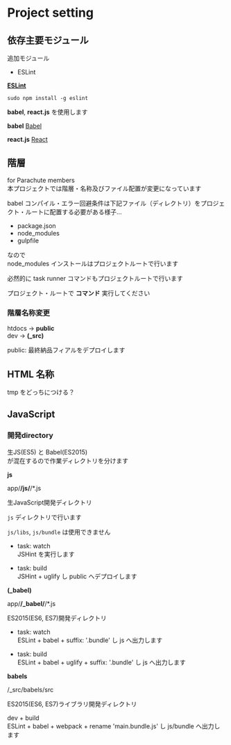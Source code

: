 # Project setting

## 依存主要モジュール

追加モジュール

- ESLint 

**[ESLint](http://eslint.org/)**

    sudo npm install -g eslint


**babel**, **react.js** を使用します

**babel** [Babel](https://babeljs.io/)

**react.js** [React](https://facebook.github.io/react/)

## 階層

for Parachute members  
本プロジェクトでは階層・名称及びファイル配置が変更になっています  

babel コンパイル・エラー回避条件は下記ファイル（ディレクトリ）をプロジェクト・ルートに配置する必要がある様子...  


- package.json
- node_modules
- gulpfile


なので  
node_modules インストールはプロジェクトルートで行います  


必然的に task runner コマンドもプロジェクトルートで行います  

プロジェクト・ルートで **コマンド** 実行してください

### 階層名称変更

htdocs -> **public**  
dev -> **(_src)**  

public: 最終納品フィアルをデプロイします

## HTML 名称

tmp をどっちにつける？

## JavaScript

### 開発directory

生JS(ES5) と Babel(ES2015)  
が混在するので作業ディレクトリを分けます

**js** 

app/**/js/**/*.js

生JavaScript開発ディレクトリ  

```js``` ディレクトリで行います  

```js/libs```, ```js/bundle``` は使用できません


- task: watch  
JSHint を実行します


- task: build  
JSHint + uglify し public へデプロイします

**(_babel)**

app/**/_babel/**/*.js

ES2015(ES6, ES7)開発ディレクトリ

- task: watch  
ESLint + babel + suffix: '.bundle' し js へ出力します  


- task: build  
ESLint + babel + uglify + suffix: '.bundle' し js へ出力します


**babels**

/_src/babels/src

ES2015(ES6, ES7)ライブラリ開発ディレクトリ

dev + build  
ESLint + babel + webpack + rename 'main.bundle.js' し js/bundle へ出力します

